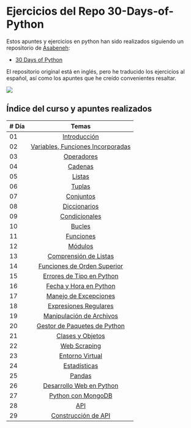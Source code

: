 # Ejercicios del Repo 30-Days-of-Python

Estos apuntes y ejercicios en python han sido realizados siguiendo un repositorio de [Asabeneh](https://github.com/Asabeneh):
- [30 Days of Python](https://github.com/Asabeneh/30-Days-Of-Python)

El repositorio original está en inglés, pero he traducido los ejercicios al español, así como los apuntes que he creído convenientes resaltar.

![](https://media.tenor.com/LcLprEbYSXAAAAAC/willy-fog.gif)

## Índice del curso y apuntes realizados

| # Día |                                        Temas                                         |
| ----- | :----------------------------------------------------------------------------------: |
| 01    |                     [Introducción](./01_Introducción/README.md)                      |
| 02    | [Variables, Funciones Incorporadas](./02_Variables_funciones_incorporadas/README.md) |
| 03    |                       [Operadores](./03_Operadores/README.md)                        |
| 04    |                          [Cadenas](./04_Cadenas/README.md)                           |
| 05    |                           [Listas](./05_Listas/README.md)                            |
| 06    |                           [Tuplas](./06_Tuplas/README.md)                            |
| 07    |                        [Conjuntos](./07_Conjuntos/README.md)                         |
| 08    |                     [Diccionarios](./08_Diccionarios/README.md)                      |
| 09    |                    [Condicionales](./09_Condicionales/README.md)                     |
| 10    |                           [Bucles](./10_Bucles/README.md)                            |
| 11    |                        [Funciones](./11_Funciones/README.md)                         |
| 12    |                          [Módulos](./12_Módulos/README.md)                           |
| 13    |            [Comprensión de Listas](./13_Comprensión_de_listas/README.md)             |
| 14    |      [Funciones de Orden Superior](./14_Funciones_de_orden_superior/README.md)       |
| 15    |        [Errores de Tipo en Python](./15_Errores_de_tipo_en_python/README.md)         |
| 16    |           [Fecha y Hora en Python](./16_Fecha_y_hora_en_python/README.md)            |
| 17    |            [Manejo de Excepciones](./17_Manejo_de_excepciones/README.md)             |
| 18    |            [Expresiones Regulares](./18_Expresiones_regulares/README.md)             |
| 19    |         [Manipulación de Archivos](./19_Manipulación_de_archivos/README.md)          |
| 20    |     [Gestor de Paquetes de Python](./20_Gestor_de_paquetes_de_Python/README.md)      |
| 21    |                 [Clases y Objetos](./21_Clases_y_objetos/README.md)                  |
| 22    |                     [Web Scraping](./22_Web_scraping/README.md)                      |
| 23    |                  [Entorno Virtual](./23_Entorno_virtual/README.md)                   |
| 24    |                     [Estadísticas](./24_Estadísticas/README.md)                      |
| 25    |                           [Pandas](./25_Pandas/README.md)                            |
| 26    |         [Desarrollo Web en Python](./26_Desarrollo_web_en_Python/README.md)          |
| 27    |               [Python con MongoDB](./27_Python_con_MongoDB/README.md)                |
| 28    |                              [API](./28_API/README.md)                               |
| 29    |              [Construcción de API](./29_Construcción_de_API/README.md)               |
